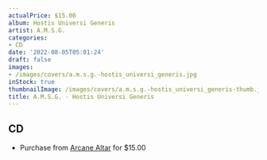 ```yaml
---
actualPrice: $15.00
album: Hostis Universi Generis
artist: A.M.S.G.
categories:
- CD
date: '2022-08-05T05:01:24'
draft: false
images:
- /images/covers/a.m.s.g.-hostis_universi_generis.jpg
inStock: true
thumbnailImage: /images/covers/a.m.s.g.-hostis_universi_generis-thumb.jpg
title: A.M.S.G. - Hostis Universi Generis
---
```


## CD
* Purchase from [Arcane Altar](https://arcanealtar.bigcartel.com/product/a-m-s-g-hostis-universi-generis-cd) for $15.00
